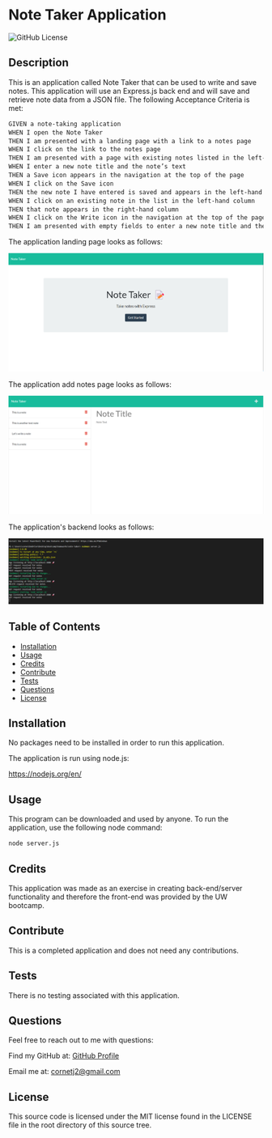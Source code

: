 # Note Taker Application

![GitHub License](https://img.shields.io/badge/License-MIT-green?style=plastic)

## Description

This is an application called Note Taker that can be used to write and save notes. This application will use an Express.js back end and will save and retrieve note data from a JSON file. The following Acceptance Criteria is met:

```md
GIVEN a note-taking application
WHEN I open the Note Taker
THEN I am presented with a landing page with a link to a notes page
WHEN I click on the link to the notes page
THEN I am presented with a page with existing notes listed in the left-hand column, plus empty fields to enter a new note title and the note’s text in the right-hand column
WHEN I enter a new note title and the note’s text
THEN a Save icon appears in the navigation at the top of the page
WHEN I click on the Save icon
THEN the new note I have entered is saved and appears in the left-hand column with the other existing notes
WHEN I click on an existing note in the list in the left-hand column
THEN that note appears in the right-hand column
WHEN I click on the Write icon in the navigation at the top of the page
THEN I am presented with empty fields to enter a new note title and the note’s text in the right-hand column
```

The application landing page looks as follows:

![application-landing](./README-images/landing-page.png)

The application add notes page looks as follows:

![application-note](./README-images/notes-page.png)

The application's backend looks as follows:

![application-server](./README-images/server.png)

## Table of Contents

- [Installation](#installation)
- [Usage](#usage)
- [Credits](#credits)
- [Contribute](#contribute)
- [Tests](#tests)
- [Questions](#questions)
- [License](#license)

## Installation

No packages need to be installed in order to run this application.

The application is run using node.js:

https://nodejs.org/en/ 

## Usage

This program can be downloaded and used by anyone. To run the application, use the following node command:

```md
node server.js
```

## Credits

This application was made as an exercise in creating back-end/server functionality and therefore the front-end was provided by the UW bootcamp.

## Contribute

This is a completed application and does not need any contributions.

## Tests

There is no testing associated with this application. 

## Questions

Feel free to reach out to me with questions:

Find my GitHub at: [GitHub Profile](https://github.com/cornetj13)

Email me at: cornetj2@gmail.com

## License

This source code is licensed under the MIT license found in the LICENSE file in the root directory of this source tree.